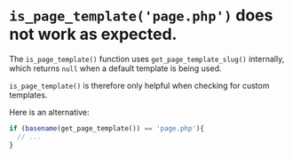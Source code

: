# `is_page_template('page.php')` does not work as expected.

The `is_page_template()` function uses `get_page_template_slug()` internally, which returns `null` when a default template is being used.

`is_page_template()` is therefore only helpful when checking for custom templates.

Here is an alternative:

```php
if (basename(get_page_template()) == 'page.php'){
  // ...
}
```

